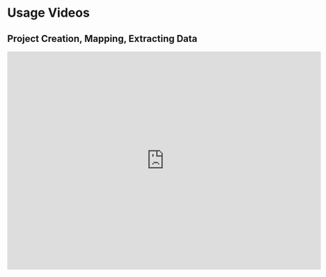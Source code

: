 # Usage Videos

## Project Creation, Mapping, Extracting Data

<!-- [![fmtm-demo-1](https://img.youtube.com/vi/5fSpSnDjpO0/0.jpg)]
(https://www.youtube.com/watch?v=5fSpSnDjpO0) -->

<!-- markdownlint-disable -->

<iframe
    width="720"
    height="500"
    src="https://www.youtube.com/embed/5fSpSnDjpO0?si=j34Jf6kpLb12PENj" title="FieldTM Demo 2024"
    frameborder="0"
    allow="accelerometer; autoplay; clipboard-write; encrypted-media; gyroscope; picture-in-picture; web-share" 
    referrerpolicy="strict-origin-when-cross-origin"
    allowfullscreen>
</iframe>

<!-- markdownlint-restore -->
